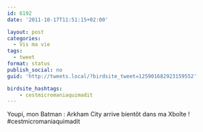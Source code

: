 ```yaml
---
id: 6192
date: '2011-10-17T11:51:15+02:00'

layout: post
categories:
  - Vis ma vie
tags:
  - tweet
format: status
publish_social: no
guid: 'http://tweets.local/?birdsite_tweet=125901682923159552'

birdsite_hashtags:
    - cestmicromaniaquimadit
---
```


Youpi, mon Batman : Arkham City arrive bientôt dans ma Xboîte ! #cestmicromaniaquimadit